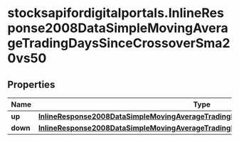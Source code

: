 # stocksapifordigitalportals.InlineResponse2008DataSimpleMovingAverageTradingDaysSinceCrossoverSma20vs50

## Properties

Name | Type | Description | Notes
------------ | ------------- | ------------- | -------------
**up** | [**InlineResponse2008DataSimpleMovingAverageTradingDaysSinceCrossoverSma20vs50Up**](InlineResponse2008DataSimpleMovingAverageTradingDaysSinceCrossoverSma20vs50Up.md) |  | [optional] 
**down** | [**InlineResponse2008DataSimpleMovingAverageTradingDaysSinceCrossoverSma20vs50Down**](InlineResponse2008DataSimpleMovingAverageTradingDaysSinceCrossoverSma20vs50Down.md) |  | [optional] 


